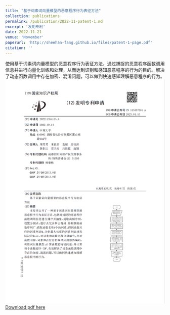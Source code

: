 ```yaml
---
title: "基于词素词向量模型的恶意程序行为表征方法"
collection: publications
permalink: /publication/2022-11-patent-1.md
excerpt: '发明专利'
date: 2022-11-21
venue: 'November'
paperurl: 'http://sheehan-fang.github.io/files/patent-1-page.pdf'
citation: ''
---
```

使用基于词素词向量模型的恶意程序行为表征方法，通过捕捉的恶意程序函数调用信息并进行向量化训练和处理，从而达到识别和感知恶意程序的行为的目的。解决了动态函数调用中存在加密、混淆问题，可以做到快速感知理解恶意程序的行为。
![](../files/patent-1-name.png)
[Download pdf here](http://sheehan-fang.github.io/files/patent-1-page.pdf)
